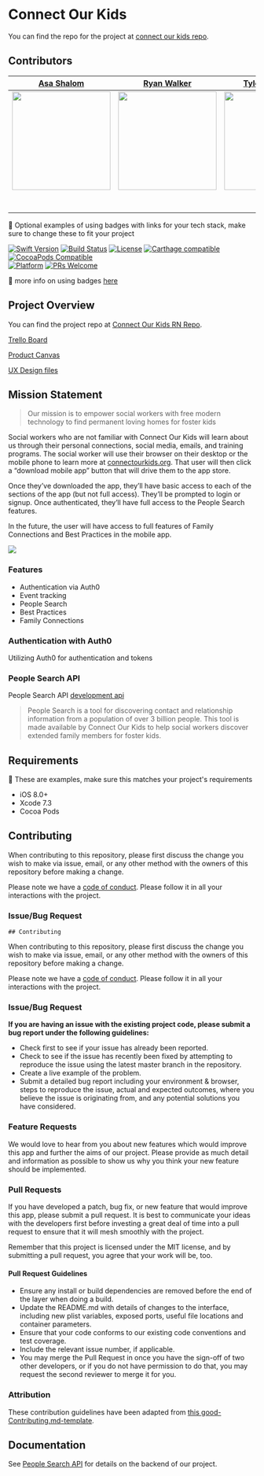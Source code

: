 # Connect Our Kids

You can find the repo for the project at [connect our kids repo](https://github.com/labs13-connect-kids/mobile).

## Contributors

|                                      [Asa Shalom](https://github.com/AsaOfDiamonds)                                      |                                                                                   [Ryan Walker](https://github.com/rytwalker)                                                                                    |                                              [Tyler Spaulding](https://github.com/NightlyD3V)                                              |                                          [Michael (Max) Gunter](https://github.com/maxgunter99)                                           |                                               [Pedro Montesinos](https://github.com/pedrolmr)                                               |                                             [Sean Pheneger](https://github.com/wcolts2000)                                              |
| :----------------------------------------------------------------------------------------------------------------------: | :--------------------------------------------------------------------------------------------------------------------------------------------------------------------------------------------------------------: | :----------------------------------------------------------------------------------------------------------------------------------------: | :---------------------------------------------------------------------------------------------------------------------------------------: | :-----------------------------------------------------------------------------------------------------------------------------------------: | :-------------------------------------------------------------------------------------------------------------------------------------: |
|      [<img src="https://avatars1.githubusercontent.com/u/36455310?s=460&v=4" width = "200" />](https://github.com/)      | [<img src="https://media.licdn.com/dms/image/C4E03AQFsiDBJExdQjA/profile-displayphoto-shrink_200_200/0?e=1565827200&v=beta&t=fiPrTzYTLJm0obKX6hzUXADFieDjy05f8bxmufvEYjc" width = "200" />](https://github.com/) |               [<img src="https://avatars0.githubusercontent.com/u/45692071?s=460&v=4" width = "200" />](https://github.com/)               |              [<img src="https://avatars2.githubusercontent.com/u/47502855?s=460&v=4" width = "200" />](https://github.com/)               |             [<img src="https://avatars2.githubusercontent.com/u/20940599?s=460&amp;v=4" width = "200" />](https://github.com/)              |             [<img src="https://avatars1.githubusercontent.com/u/41925787?s=460&v=4" width = "200" />](https://github.com/)              |
|                [<img src="https://github.com/favicon.ico" width="15"> ](https://github.com/AsaOfDiamonds)                |                                                              [<img src="https://github.com/favicon.ico" width="15"> ](https://github.com/rytwalker)                                                              |                          [<img src="https://github.com/favicon.ico" width="15"> ](https://github.com/NightlyD3V)                           |                         [<img src="https://github.com/favicon.ico" width="15"> ](https://github.com/maxgunter99)                          |                            [<img src="https://github.com/favicon.ico" width="15"> ](https://github.com/pedrolmr)                            |                         [<img src="https://github.com/favicon.ico" width="15"> ](https://github.com/wcolts2000)                         |
| [ <img src="https://static.licdn.com/sc/h/al2o9zrvru7aqj8e1x2rzsrca" width="15"> ](https://www.linkedin.com/in/shalom1/) |                          [ <img src="https://static.licdn.com/sc/h/al2o9zrvru7aqj8e1x2rzsrca" width="15"> ](https://www.linkedin.com/https://www.linkedin.com/in/ryan-walker-41082b47/)                          | [ <img src="https://static.licdn.com/sc/h/al2o9zrvru7aqj8e1x2rzsrca" width="15"> ](https://www.linkedin.com/in/tyler-spaulding-58337b132/) | [ <img src="https://static.licdn.com/sc/h/al2o9zrvru7aqj8e1x2rzsrca" width="15"> ](https://www.linkedin.com/in/michael-gunter-5383a0181/) | [ <img src="https://static.licdn.com/sc/h/al2o9zrvru7aqj8e1x2rzsrca" width="15"> ](https://www.linkedin.com/in/pedro-montesinos-64a247127/) | [ <img src="https://static.licdn.com/sc/h/al2o9zrvru7aqj8e1x2rzsrca" width="15"> ](https://www.linkedin.com/in/sean-pheneger-5393a089/) |

🚫 Optional examples of using badges with links for your tech stack, make sure to change these to fit your project

[![Swift Version][swift-image]][swift-url]
[![Build Status][travis-image]][travis-url]
[![License][license-image]][license-url]
[![Carthage compatible](https://img.shields.io/badge/Carthage-compatible-4BC51D.svg?style=flat)](https://github.com/Carthage/Carthage)
[![CocoaPods Compatible](https://img.shields.io/cocoapods/v/EZSwiftExtensions.svg)](https://img.shields.io/cocoapods/v/LFAlertController.svg)  
[![Platform](https://img.shields.io/cocoapods/p/LFAlertController.svg?style=flat)](http://cocoapods.org/pods/LFAlertController)
[![PRs Welcome](https://img.shields.io/badge/PRs-welcome-brightgreen.svg?style=flat-square)](http://makeapullrequest.com)

🚫 more info on using badges [here](https://github.com/badges/shields)

## Project Overview

You can find the project repo at [Connect Our Kids RN Repo](https://github.com/labs13-connect-kids/mobile).

[Trello Board](https://trello.com/b/NUgsesAO/labs-13-connect-kids)

[Product Canvas](https://docs.google.com/document/d/1deZi-ucUPVX1uKFpFDO8XlMUkK_RvsCPk5gzOhVPDbw/edit#)

[UX Design files](https://balsamiq.cloud/snv27r3/p7n83ab/rEEED)

## Mission Statement

> Our mission is to empower social workers with free modern technology to find permanent loving homes for foster kids

Social workers who are not familiar with Connect Our Kids will learn about us through their personal connections, social media, emails, and training programs. The social worker will use their browser on their desktop or the mobile phone to learn more at [connectourkids.org](https://connectourkids.org). That user will then click a “download mobile app” button that will drive them to the app store.

Once they’ve downloaded the app, they’ll have basic access to each of the sections of the app (but not full access). They’ll be prompted to login or signup. Once authenticated, they’ll have full access to the People Search features.

In the future, the user will have access to full features of Family Connections and Best Practices in the mobile app.

![](header.png)

### Features

- Authentication via Auth0
- Event tracking
- People Search
- Best Practices
- Family Connections

### Authentication with Auth0

Utilizing Auth0 for authentication and tokens

### People Search API

People Search API [development api](https://dev.search.connectourkids.org/)

> People Search is a tool for discovering contact and relationship information from a population of over 3 billion people. This tool is made available by Connect Our Kids to help social workers discover extended family members for foster kids.

## Requirements

🚫 These are examples, make sure this matches your project's requirements

- iOS 8.0+
- Xcode 7.3
- Cocoa Pods

## Contributing

When contributing to this repository, please first discuss the change you wish to make via issue, email, or any other method with the owners of this repository before making a change.

Please note we have a [code of conduct](./CODE_OF_CONDUCT.md). Please follow it in all your interactions with the project.

### Issue/Bug Request

    ## Contributing

When contributing to this repository, please first discuss the change you wish to make via issue, email, or any other method with the owners of this repository before making a change.

Please note we have a [code of conduct](./code_of_conduct.md). Please follow it in all your interactions with the project.

### Issue/Bug Request

**If you are having an issue with the existing project code, please submit a bug report under the following guidelines:**

- Check first to see if your issue has already been reported.
- Check to see if the issue has recently been fixed by attempting to reproduce the issue using the latest master branch in the repository.
- Create a live example of the problem.
- Submit a detailed bug report including your environment & browser, steps to reproduce the issue, actual and expected outcomes, where you believe the issue is originating from, and any potential solutions you have considered.

### Feature Requests

We would love to hear from you about new features which would improve this app and further the aims of our project. Please provide as much detail and information as possible to show us why you think your new feature should be implemented.

### Pull Requests

If you have developed a patch, bug fix, or new feature that would improve this app, please submit a pull request. It is best to communicate your ideas with the developers first before investing a great deal of time into a pull request to ensure that it will mesh smoothly with the project.

Remember that this project is licensed under the MIT license, and by submitting a pull request, you agree that your work will be, too.

#### Pull Request Guidelines

- Ensure any install or build dependencies are removed before the end of the layer when doing a build.
- Update the README.md with details of changes to the interface, including new plist variables, exposed ports, useful file locations and container parameters.
- Ensure that your code conforms to our existing code conventions and test coverage.
- Include the relevant issue number, if applicable.
- You may merge the Pull Request in once you have the sign-off of two other developers, or if you do not have permission to do that, you may request the second reviewer to merge it for you.

### Attribution

These contribution guidelines have been adapted from [this good-Contributing.md-template](https://gist.github.com/PurpleBooth/b24679402957c63ec426).

## Documentation

See [People Search API](https://docs.google.com/document/d/1145R9-FcmA1NMXMAwbzFmNZ4DRtdWuazCsZYtJa8Owg/edit) for details on the backend of our project.

[swift-image]: https://img.shields.io/badge/swift-3.0-orange.svg
[swift-url]: https://swift.org/
[license-image]: https://img.shields.io/badge/License-MIT-blue.svg
[license-url]: LICENSE
[travis-image]: https://img.shields.io/travis/dbader/node-datadog-metrics/master.svg?style=flat-square
[travis-url]: https://travis-ci.org/dbader/node-datadog-metrics
